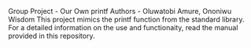 Group Project - Our Own printf
Authors - Oluwatobi Amure, Ononiwu Wisdom
This project mimics the printf function from the standard library. For a detailed information on the use and functionaity, read the manual provided in this repository.

